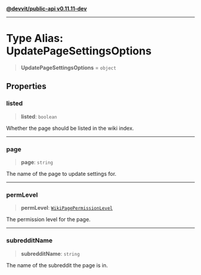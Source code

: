 [**@devvit/public-api v0.11.11-dev**](../../README.md)

---

# Type Alias: UpdatePageSettingsOptions

> **UpdatePageSettingsOptions** = `object`

## Properties

<a id="listed"></a>

### listed

> **listed**: `boolean`

Whether the page should be listed in the wiki index.

---

<a id="page"></a>

### page

> **page**: `string`

The name of the page to update settings for.

---

<a id="permlevel"></a>

### permLevel

> **permLevel**: [`WikiPagePermissionLevel`](../enumerations/WikiPagePermissionLevel.md)

The permission level for the page.

---

<a id="subredditname"></a>

### subredditName

> **subredditName**: `string`

The name of the subreddit the page is in.

